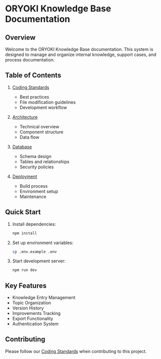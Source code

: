 # ORYOKI Knowledge Base Documentation

## Overview
Welcome to the ORYOKI Knowledge Base documentation. This system is designed to manage and organize internal knowledge, support cases, and process documentation.

## Table of Contents

1. [Coding Standards](./CODING_STANDARDS.md)
   - Best practices
   - File modification guidelines
   - Development workflow

2. [Architecture](./ARCHITECTURE.md)
   - Technical overview
   - Component structure
   - Data flow

3. [Database](./DATABASE.md)
   - Schema design
   - Tables and relationships
   - Security policies

4. [Deployment](./DEPLOYMENT.md)
   - Build process
   - Environment setup
   - Maintenance

## Quick Start

1. Install dependencies:
   ```bash
   npm install
   ```

2. Set up environment variables:
   ```bash
   cp .env.example .env
   ```

3. Start development server:
   ```bash
   npm run dev
   ```

## Key Features

- Knowledge Entry Management
- Topic Organization
- Version History
- Improvements Tracking
- Export Functionality
- Authentication System

## Contributing

Please follow our [Coding Standards](./CODING_STANDARDS.md) when contributing to this project.